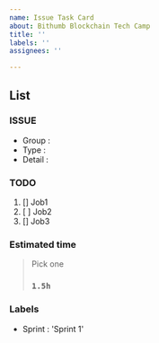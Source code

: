 ```yaml
---
name: Issue Task Card
about: Bithumb Blockchain Tech Camp
title: ''
labels: ''
assignees: ''

---
```


List
------

### ISSUE
- Group :
- Type :
- Detail :  

### TODO
1. [] Job1
2. [ ] Job2
3. [] Job3

### Estimated time
> Pick one
> ### `1.5h`

### Labels
- Sprint : 'Sprint 1'
